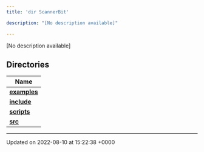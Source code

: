 ```yaml
---
title: 'dir ScannerBit'

description: "[No description available]"

---
```







[No description available]

## Directories

| Name           |
| -------------- |
| **[examples](/documentation/code/gambit_2.2/files/dir_bbbfd0702f0dc7aacadf18c210711818/#dir-examples)**  |
| **[include](/documentation/code/gambit_2.2/files/dir_05fbb9f424d9ed4288dc7709debd0ffd/#dir-include)**  |
| **[scripts](/documentation/code/gambit_2.2/files/dir_95fb20c9c5d248cde58c08d66c64d998/#dir-scripts)**  |
| **[src](/documentation/code/gambit_2.2/files/dir_7e7214566a1bf7120f8297a8773531b2/#dir-src)**  |






-------------------------------

Updated on 2022-08-10 at 15:22:38 +0000

